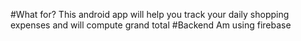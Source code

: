 #What for?
This android app will help you track your daily shopping expenses and will compute grand total
#Backend
Am using firebase
